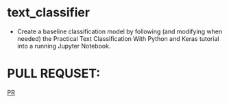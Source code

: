 # text_classifier

+ Create a baseline classification model by following (and modifying when needed) the Practical Text Classification With Python and Keras tutorial into a running Jupyter Notebook. 
# PULL REQUSET:
[PR ](https://github.com/mohammadsilwadi/text_classifier/pull/1)